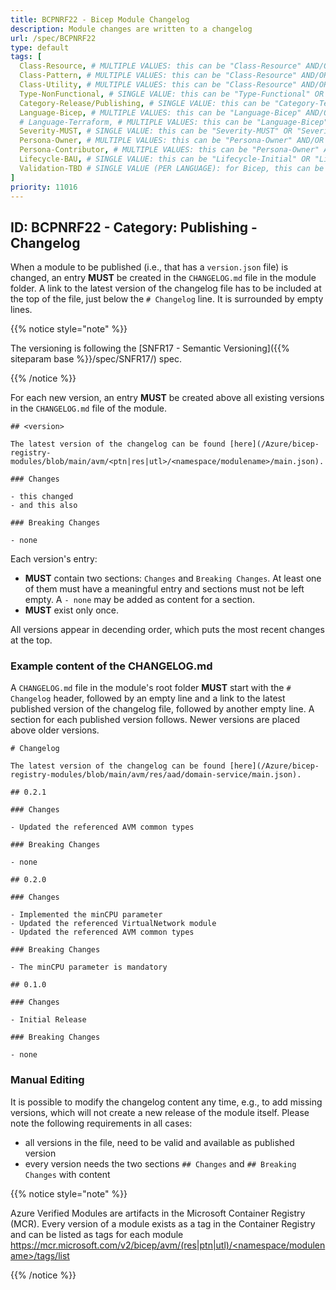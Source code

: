 ```yaml
---
title: BCPNRF22 - Bicep Module Changelog
description: Module changes are written to a changelog
url: /spec/BCPNRF22
type: default
tags: [
  Class-Resource, # MULTIPLE VALUES: this can be "Class-Resource" AND/OR "Class-Pattern" AND/OR "Class-Utility"
  Class-Pattern, # MULTIPLE VALUES: this can be "Class-Resource" AND/OR "Class-Pattern" AND/OR "Class-Utility"
  Class-Utility, # MULTIPLE VALUES: this can be "Class-Resource" AND/OR "Class-Pattern" AND/OR "Class-Utility"
  Type-NonFunctional, # SINGLE VALUE: this can be "Type-Functional" OR "Type-NonFunctional"
  Category-Release/Publishing, # SINGLE VALUE: this can be "Category-Testing" OR "Category-Telemetry" OR "Category-Contribution/Support" OR "Category-Documentation" OR "Category-CodeStyle" OR "Category-Naming/Composition" OR "Category-Inputs/Outputs" OR "Category-Release/Publishing"
  Language-Bicep, # MULTIPLE VALUES: this can be "Language-Bicep" AND/OR "Language-Terraform"
  # Language-Terraform, # MULTIPLE VALUES: this can be "Language-Bicep" AND/OR "Language-Terraform"
  Severity-MUST, # SINGLE VALUE: this can be "Severity-MUST" OR "Severity-SHOULD" OR "Severity-MAY"
  Persona-Owner, # MULTIPLE VALUES: this can be "Persona-Owner" AND/OR "Persona-Contributor"
  Persona-Contributor, # MULTIPLE VALUES: this can be "Persona-Owner" AND/OR "Persona-Contributor"
  Lifecycle-BAU, # SINGLE VALUE: this can be "Lifecycle-Initial" OR "Lifecycle-BAU" OR "Lifecycle-EOL"
  Validation-TBD # SINGLE VALUE (PER LANGUAGE): for Bicep, this can be "Validation-BCP/Manual" OR "Validation-BCP/CI/Informational" OR "Validation-BCP/CI/Enforced" and for Terraform, this can be "Validation-TF/Manual" OR "Validation-TF/CI/Informational" OR "Validation-TF/CI/Enforced"
]
priority: 11016
---
```


## ID: BCPNRF22 - Category: Publishing - Changelog

When a module to be published (i.e., that has a `version.json` file) is changed, an entry **MUST** be created in the `CHANGELOG.md` file in the module folder. A link to the latest version of the changelog file has to be included at the top of the file, just below the `# Changelog` line. It is surrounded by empty lines.

  {{% notice style="note" %}}

  The versioning is following the [SNFR17 - Semantic Versioning]({{% siteparam base %}}/spec/SNFR17/) spec.

  {{% /notice %}}

For each new version, an entry **MUST** be created above all existing versions in the `CHANGELOG.md` file of the module.

```text
## <version>

The latest version of the changelog can be found [here](/Azure/bicep-registry-modules/blob/main/avm/<ptn|res|utl>/<namespace/modulename>/main.json).

### Changes

- this changed
- and this also

### Breaking Changes

- none
```

Each version's entry:

- **MUST** contain two sections: `Changes` and `Breaking Changes`. At least one of them must have a meaningful entry and sections must not be left empty. A `- none` may be added as content for a section.
- **MUST** exist only once.

All versions appear in decending order, which puts the most recent changes at the top.

### Example content of the CHANGELOG.md

A `CHANGELOG.md` file in the module's root folder **MUST** start with the `# Changelog` header, followed by an empty line and a link to the latest published version of the changelog file, followed by another empty line. A section for each published version follows. Newer versions are placed above older versions.

```text
# Changelog

The latest version of the changelog can be found [here](/Azure/bicep-registry-modules/blob/main/avm/res/aad/domain-service/main.json).

## 0.2.1

### Changes

- Updated the referenced AVM common types

### Breaking Changes

- none

## 0.2.0

### Changes

- Implemented the minCPU parameter
- Updated the referenced VirtualNetwork module
- Updated the referenced AVM common types

### Breaking Changes

- The minCPU parameter is mandatory

## 0.1.0

### Changes

- Initial Release

### Breaking Changes

- none

```

### Manual Editing

It is possible to modify the changelog content any time, e.g., to add missing versions, which will not create a new release of the module itself. Please note the following requirements in all cases:

- all versions in the file, need to be valid and available as published version
- every version needs the two sections `## Changes` and `## Breaking Changes` with content

{{% notice style="note" %}}

Azure Verified Modules are artifacts in the Microsoft Container Registry (MCR). Every version of a module exists as a tag in the Container Registry and can be listed as tags for each module [https://mcr.microsoft.com/v2/bicep/avm/(res|ptn|utl)/<namespace/modulename>/tags/list](https://mcr.microsoft.com/v2/bicep/avm/$moduleType/$moduleFolderName/tags/list)

{{% /notice %}}
